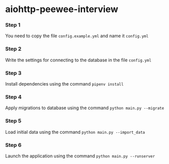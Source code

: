 # aiohttp-peewee-interview

### Step 1
You need to copy the file `config.example.yml` and name it `config.yml`

### Step 2
Write the settings for connecting to the database in the file `config.yml`

### Step 3
Install dependencies using the command  ```pipenv install```

### Step 4
Apply migrations to database using the command `python main.py --migrate`

### Step 5
Load initial data using the command `python main.py --import_data`

### Step 6
Launch the application using the command `python main.py --runserver`